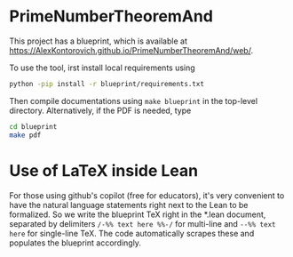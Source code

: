 # PrimeNumberTheoremAnd

This project has a blueprint, which is available at <https://AlexKontorovich.github.io/PrimeNumberTheoremAnd/web/>.

To use the tool, irst install local requirements using
```sh
python -pip install -r blueprint/requirements.txt
```

Then compile documentations using `make blueprint` in the top-level directory. Alternatively, if the PDF is needed, type
```sh
cd blueprint
make pdf
```

# Use of LaTeX inside Lean

For those using github's copilot (free for educators), it's very convenient to have the natural language statements
right next to the Lean to be formalized. So we write the blueprint TeX right in the *.lean document, separated by
delimiters `/-%% text here %%-/` for multi-line and `--%% text here` for single-line TeX. The code automatically
scrapes these and populates the blueprint accordingly.
